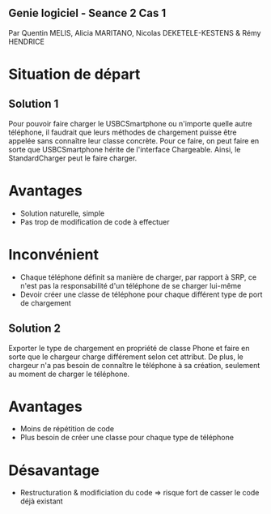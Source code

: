 ## Genie logiciel - Seance 2 Cas 1
Par Quentin MELIS, Alicia MARITANO, Nicolas DEKETELE-KESTENS & Rémy HENDRICE

# Situation de départ


## Solution 1
Pour pouvoir faire charger le USBCSmartphone ou n'importe quelle autre téléphone, il faudrait que leurs méthodes de chargement puisse être appelée sans connaître leur classe concrète. 
Pour ce faire, on peut faire en sorte que USBCSmartphone hérite de l'interface Chargeable. Ainsi, le StandardCharger peut le faire charger.

# Avantages 
- Solution naturelle, simple
- Pas trop de modification de code à effectuer

# Inconvénient
- Chaque téléphone définit sa manière de charger, par rapport à SRP, ce n'est pas la responsabilité d'un téléphone de se charger lui-même
- Devoir créer une classe de téléphone pour chaque différent type de port de chargement

## Solution 2
Exporter le type de chargement en propriété de classe Phone et faire en sorte que le chargeur charge différement selon cet attribut.
De plus, le chargeur n'a pas besoin de connaître le téléphone à sa création, seulement au moment de charger le téléphone.

# Avantages
- Moins de répétition de code
- Plus besoin de créer une classe pour chaque type de téléphone

# Désavantage
- Restructuration & modificiation du code => risque fort de casser le code déjà existant